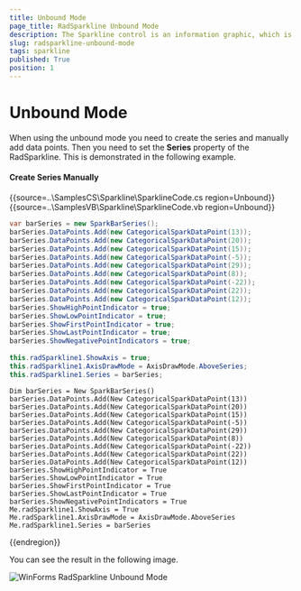 ```yaml
---
title: Unbound Mode
page_title: RadSparkline Unbound Mode
description: The Sparkline control is an information graphic, which is characterized by small size, excellent performance
slug: radsparkline-unbound-mode
tags: sparkline
published: True
position: 1
---
```


# Unbound Mode

When using the unbound mode you need to create the series and manually add data points. Then you need to set the __Series__ property of the RadSparkline. This is demonstrated in the following example. 

#### Create Series Manually

{{source=..\SamplesCS\Sparkline\SparklineCode.cs region=Unbound}} 
{{source=..\SamplesVB\Sparkline\SparklineCode.vb region=Unbound}}
````C#
var barSeries = new SparkBarSeries();
barSeries.DataPoints.Add(new CategoricalSparkDataPoint(13));
barSeries.DataPoints.Add(new CategoricalSparkDataPoint(20));
barSeries.DataPoints.Add(new CategoricalSparkDataPoint(15));
barSeries.DataPoints.Add(new CategoricalSparkDataPoint(-5));
barSeries.DataPoints.Add(new CategoricalSparkDataPoint(29));
barSeries.DataPoints.Add(new CategoricalSparkDataPoint(8));
barSeries.DataPoints.Add(new CategoricalSparkDataPoint(-22));
barSeries.DataPoints.Add(new CategoricalSparkDataPoint(22));
barSeries.DataPoints.Add(new CategoricalSparkDataPoint(12));
barSeries.ShowHighPointIndicator = true;
barSeries.ShowLowPointIndicator = true;
barSeries.ShowFirstPointIndicator = true;
barSeries.ShowLastPointIndicator = true;
barSeries.ShowNegativePointIndicators = true;
 
this.radSparkline1.ShowAxis = true;
this.radSparkline1.AxisDrawMode = AxisDrawMode.AboveSeries;
this.radSparkline1.Series = barSeries;

````
````VB.NET
Dim barSeries = New SparkBarSeries()
barSeries.DataPoints.Add(New CategoricalSparkDataPoint(13))
barSeries.DataPoints.Add(New CategoricalSparkDataPoint(20))
barSeries.DataPoints.Add(New CategoricalSparkDataPoint(15))
barSeries.DataPoints.Add(New CategoricalSparkDataPoint(-5))
barSeries.DataPoints.Add(New CategoricalSparkDataPoint(29))
barSeries.DataPoints.Add(New CategoricalSparkDataPoint(8))
barSeries.DataPoints.Add(New CategoricalSparkDataPoint(-22))
barSeries.DataPoints.Add(New CategoricalSparkDataPoint(22))
barSeries.DataPoints.Add(New CategoricalSparkDataPoint(12))
barSeries.ShowHighPointIndicator = True
barSeries.ShowLowPointIndicator = True
barSeries.ShowFirstPointIndicator = True
barSeries.ShowLastPointIndicator = True
barSeries.ShowNegativePointIndicators = True
Me.radSparkline1.ShowAxis = True
Me.radSparkline1.AxisDrawMode = AxisDrawMode.AboveSeries
Me.radSparkline1.Series = barSeries

````
 

{{endregion}}

You can see the result in the following image.

 ![WinForms RadSparkline Unbound Mode](images/sparkline-unbound-mode001.png)


 
